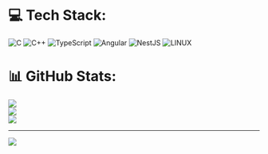 
# 💻 Tech Stack:
![C](https://img.shields.io/badge/c-%2300599C.svg?style=for-the-badge&logo=c&logoColor=white) ![C++](https://img.shields.io/badge/c++-%2300599C.svg?style=for-the-badge&logo=c%2B%2B&logoColor=white) ![TypeScript](https://img.shields.io/badge/typescript-%23007ACC.svg?style=for-the-badge&logo=typescript&logoColor=white) ![Angular](https://img.shields.io/badge/angular-%23DD0031.svg?style=for-the-badge&logo=angular&logoColor=white) ![NestJS](https://img.shields.io/badge/nestjs-%23E0234E.svg?style=for-the-badge&logo=nestjs&logoColor=white) ![LINUX](https://img.shields.io/badge/Linux-FCC624?style=for-the-badge&logo=linux&logoColor=black)
# 📊 GitHub Stats:
![](https://github-readme-stats.vercel.app/api?username=MabKort&theme=react&hide_border=false&include_all_commits=false&count_private=false)<br/>
![](https://github-readme-streak-stats.herokuapp.com/?user=MabKort&theme=react&hide_border=false)<br/>
![](https://github-readme-stats.vercel.app/api/top-langs/?username=MabKort&theme=react&hide_border=false&include_all_commits=false&count_private=false&layout=compact)

---
[![](https://visitcount.itsvg.in/api?id=MabKort&icon=0&color=4)](https://visitcount.itsvg.in)

<!-- Proudly created with GPRM ( https://gprm.itsvg.in ) -->
